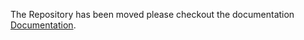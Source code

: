 The Repository has been moved please checkout the documentation [Documentation](https://mboussaid.github.io/dolar.js/).
